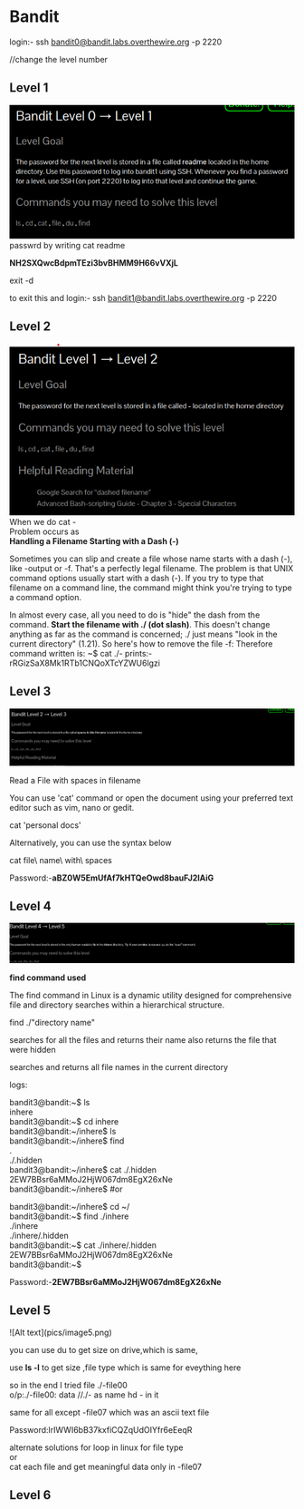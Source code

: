 # Bandit
login:- ssh bandit0@bandit.labs.overthewire.org -p 2220

//change the level number
<h2>Level 1</h2>
<img src="pics/Screenshot 2023-12-25 104714.png">
passwrd by writing cat readme

<b>NH2SXQwcBdpmTEzi3bvBHMM9H66vVXjL</b>

exit -d 

to exit this
and 
login:- ssh bandit1@bandit.labs.overthewire.org -p 2220
<h2>Level 2</h2>
<img src="pics/Screenshot 2023-12-25 110800.png">
When we do cat -<br>
Problem occurs as <br>
<b>Handling a Filename Starting with a Dash (-)</b>

Sometimes you can slip and create a file whose name starts with a dash (-), like -output or -f. That's a perfectly legal filename. The problem is that UNIX command options usually start with a dash (-). If you try to type that filename on a command line, the command might think you're trying to type a command option.

In almost every case, all you need to do is "hide" the dash from the command. <b>Start the filename with ./ (dot slash)</b>. This doesn't change anything as far as the command is concerned; ./ just means "look in the current directory" (1.21). So here's how to remove the file -f:
Therefore command written is:
~$ cat ./-
prints:-
rRGizSaX8Mk1RTb1CNQoXTcYZWU6lgzi
<h2>Level 3</h2>

![Alt text](pics/image.png)

Read a File with spaces in filename

You can use 'cat' command or open the document using your preferred text editor such as vim, nano or gedit.

cat 'personal docs'

Alternatively, you can use the syntax below

cat file\ name\ with\ spaces

Password:-<b>aBZ0W5EmUfAf7kHTQeOwd8bauFJ2lAiG</b>

<h2>Level 4</h2>

![Alt text](pics/image4.png)

**find command used**
<p>
The find command in Linux is a dynamic utility designed for comprehensive file and directory searches within a hierarchical structure. 

find ./"directory name"

searches for all the files and returns their name also returns the file that were hidden

searches and returns all file names in the current directory


</p>
logs:

bandit3@bandit:\~$ ls<br>
inhere<br>
bandit3@bandit:~$ cd inhere<br>
bandit3@bandit:~/inhere$ ls<br>
bandit3@bandit:~/inhere$ find<br>
.<br>
./.hidden<br>
bandit3@bandit:~/inhere$ cat ./.hidden<br>
2EW7BBsr6aMMoJ2HjW067dm8EgX26xNe<br>
bandit3@bandit:~/inhere$ #or<br>

bandit3@bandit:~/inhere$ cd ~/<br>
bandit3@bandit:~$ find ./inhere<br>
./inhere<br>
./inhere/.hidden<br>
bandit3@bandit:~$ cat ./inhere/.hidden<br>
2EW7BBsr6aMMoJ2HjW067dm8EgX26xNe<br>
bandit3@bandit:~$ <br>


Password:-<b>2EW7BBsr6aMMoJ2HjW067dm8EgX26xNe</b>

<h2>Level 5</h2>
![Alt text](pics/image5.png)

you can use du to get size on drive,which is same,

use <b>ls -l</b> to get size ,file type which is same for eveything here
 
 so in the end I tried file ./-file00<br>
 o/p:./-file00: data
//./- as name hd - in it

same for all except -file07 which was an ascii text file

Password:lrIWWI6bB37kxfiCQZqUdOIYfr6eEeqR

alternate solutions
for loop in linux for file type<br>
or <br>
cat each file and get meaningful data only in -file07

<h2>Level 6</h2>
